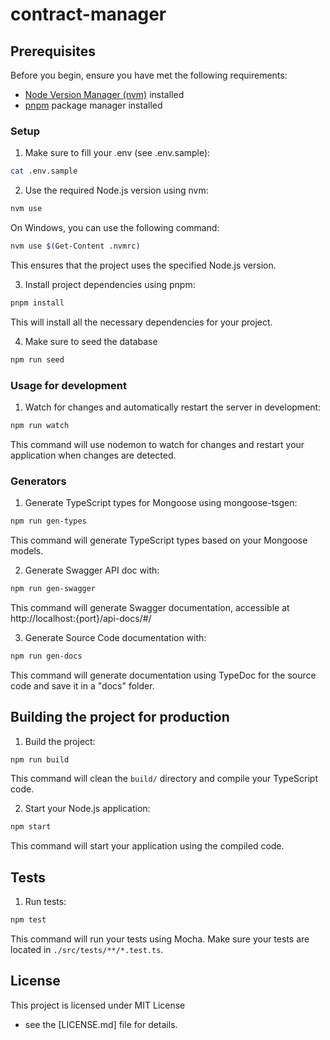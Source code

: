 # contract-manager

## Prerequisites

Before you begin, ensure you have met the following requirements:

- [Node Version Manager (nvm)](https://github.com/nvm-sh/nvm) installed
- [pnpm](https://pnpm.io/) package manager installed

### Setup
1. Make sure to fill your .env (see .env.sample):

  ```bash
  cat .env.sample
  ```

2. Use the required Node.js version using nvm:

  ```bash
  nvm use
  ```

  On Windows, you can use the following command:

  ```bash
  nvm use $(Get-Content .nvmrc)
  ```

  This ensures that the project uses the specified Node.js version.

3. Install project dependencies using pnpm:

  ```bash
  pnpm install
  ```

  This will install all the necessary dependencies for your project.

4. Make sure to seed the database

  ```bash
  npm run seed
  ```

### Usage for development

1. Watch for changes and automatically restart the server in development:

  ```bash
  npm run watch
  ```

  This command will use nodemon to watch for changes and
  restart your application when changes are detected.

### Generators

1. Generate TypeScript types for Mongoose using mongoose-tsgen:

  ```bash
  npm run gen-types
  ```

  This command will generate TypeScript types based on your Mongoose models.

2. Generate Swagger API doc with:

  ```bash
  npm run gen-swagger
  ```

  This command will generate Swagger documentation,
  accessible at http://localhost:{port}/api-docs/#/

3. Generate Source Code documentation with:

  ```bash
  npm run gen-docs
  ```

  This command will generate documentation using TypeDoc for the source code
  and save it in a "docs" folder.
  
## Building the project for production

1. Build the project:

  ```bash
  npm run build
  ```

  This command will clean the `build/` directory and compile your TypeScript code.

2. Start your Node.js application:

  ```bash
  npm start
  ```

  This command will start your application using the compiled code.

## Tests

1. Run tests:

  ```bash
  npm test
  ```

  This command will run your tests using Mocha. Make sure your tests are
  located in `./src/tests/**/*.test.ts`.

## License

This project is licensed under MIT License
  - see the [LICENSE.md] file for details.
